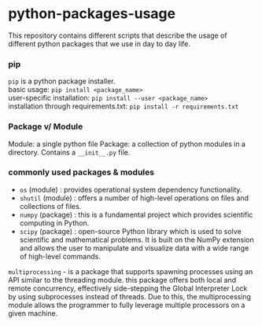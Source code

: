 # python-packages-usage

This repository contains different scripts that describe the usage of different python packages that we use in day to day life.


### pip  
`pip` is a python package installer.   
basic usage: `pip install <package_name>`  
user-specific installation: `pip install --user <package_name>`  
installation through requirements.txt: `pip install -r requirements.txt`

### Package v/ Module
Module: a single python file
Package: a collection of python modules in a directory. Contains a `__init__.py` file.


### commonly used packages & modules
- `os` (module) : provides operational system dependency functionality.
- `shutil` (module) : offers a number of high-level operations on files and collections of files.
- `numpy` (package) : this is a fundamental project which provides scientific computing in Python.
- `scipy` (package) : open-source Python library which is used to solve scientific and mathematical problems. It is built on the NumPy extension and allows the user to manipulate and visualize data with a wide range of high-level commands.



`multiprocessing` - is a package that supports spawning processes using an API similar to the threading module. this package offers both local and remote concurrency, effectively side-stepping the Global Interpreter Lock by using subprocesses instead of threads. Due to this, the multiprocessing module allows the programmer to fully leverage multiple processors on a given machine.

